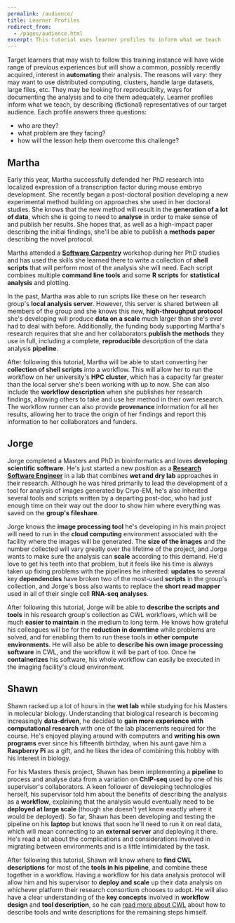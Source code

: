 ```yaml
---
permalink: /audience/
title: Learner Profiles
redirect_from:
  - /pages/audience.html
excerpt: This tutorial uses learner profiles to inform what we teach
---
```


Target learners that may wish to follow this training instance will have wide range of previous experiences but will show a common, possibly recently acquired, interest in **automating** their analysis. The reasons will vary: they may want to use distributed computing, clusters, handle large datasets, large files, etc. They may be looking for reproducibilty, ways for documenting the analysis and to cite them adequately.
Learner profiles inform what we teach,
by describing (fictional) representatives of our target audience.
Each profile answers three questions:

- who are they?
- what problem are they facing?
- how will the lesson help them overcome this challenge?

## Martha

Early this year,
Martha successfully defended her PhD research into localized expression of
a transcription factor during mouse embryo development.
She recently began a post-doctoral position developing a new experimental method
building on approaches she used in her doctoral studies.
She knows that the new method will result in the **generation of a lot of data**,
which she is going to need to **analyse** in order to make sense of and publish her results.
She hopes that, as well as a high-impact paper describing the initial findings,
she'll be able to publish a **methods paper** describing the novel protocol.

Martha attended a **[Software Carpentry](https://software-carpentry.org/)** workshop
during her PhD studies and has used the skills she learned there
to write a collection of **shell scripts** that will perform most of the
analysis she will need. Each script combines multiple **command line tools**
and some **R scripts** for **statistical analysis** and plotting.

In the past, Martha was able to run scripts like these on her
research group's **local analysis server**. However, this server is
shared between all members of the group and she knows
this new, **high-throughput protocol** she's developing will produce **data on
a scale** much larger than she's ever had to deal with before.
Additionally, the funding body supporting Martha's research requires
that she and her collaborators **publish the methods** they use in full,
including a complete, **reproducible** description of the data analysis **pipeline**.

After following this tutorial,
Martha will be able to start converting her **collection of shell scripts**
into a workflow.
This will allow her to run the workflow on her university's **HPC cluster**,
which has a capacity far greater than the local server
she's been working with up to now.
She can also include the **workflow description** when she publishes her research findings,
allowing others to take and use her method in their own research.
The workflow runner can also provide **provenance** information
for all her results,
allowing her to trace the origin of her findings
and report this information to her collaborators and funders.

## Jorge

Jorge completed a Masters and PhD in bioinformatics and loves
**developing scientific software**.
He's just started a new position
as a **[Research Software Engineer](https://society-rse.org/)**
in a lab that combines **wet and dry lab** approaches in their research.
Although he was hired primarily to lead the development of
a tool for analysis of images generated by Cryo-EM,
he's also inherited several tools and scripts written by a departing post-doc,
who had just enough time on their way out the door to show him where everything was saved on the **group's fileshare**.

Jorge knows the **image processing tool** he's developing in his main project
will need to run in the **cloud computing** environment
associated with the facility where the images will be generated.
The **size of the images** and the number collected will vary greatly over
the lifetime of the project,
and Jorge wants to make sure the analysis can **scale** according to this demand.
He'd love to get his teeth into that problem,
but it feels like his time is always taken up fixing problems
with the pipelines he inherited:
**updates** to several key **dependencies** have broken two of the most-used
**scripts** in the group's collection,
and Jorge's boss also wants to replace the **short read mapper** used in all of their
single cell **RNA-seq analyses**.

After following this tutorial,
Jorge will be able to **describe the scripts and tools**
in his research group's collection as CWL workflows,
which will be much **easier to maintain** in the medium to long term.
He knows how grateful his colleagues will be
for the **reduction in downtime** while problems are solved,
and for enabling them to run these tools in **other compute environments**.
He will also be able to **describe his own image processing software**
in CWL, and the workflow it will be part of too.
Once he **containerizes** his software,
his whole workflow can easily be executed
in the imaging facility's cloud environment.

## Shawn

Shawn racked up a lot of hours in the **wet lab** while
studying for his Masters in molecular biology.
Understanding that biological research is becoming increasingly **data-driven**,
he decided to **gain more experience with computational research**
with one of the lab placements required for the course.
He's enjoyed playing around with computers and **writing his own programs**
ever since his fifteenth birthday,
when his aunt gave him a **Raspberry Pi** as a gift,
and he likes the idea of combining this hobby with his interest in biology.

For his Masters thesis project,
Shawn has been implementing a **pipeline** to process and analyse
data from a variation on **ChIP-seq** used by one of his supervisor's collaborators.
A keen follower of developing technologies herself,
his supervisor told him about the benefits of describing the analysis as a **workflow**,
explaining that the analysis would eventually need to be **deployed at large scale**
(though she doesn't yet know exactly where it would be deployed).
So far, Shawn has been developing and testing the pipeline on his **laptop**
but knows that soon he'll need to run it on real data,
which will mean connecting to an **external server** and deploying it there.
He's read a lot about the complications and considerations involved in
migrating between environments and is a little intimidated by the task.

After following this tutorial,
Shawn will know where to **find CWL descriptions** for most of the **tools in his pipeline**,
and combine these together in a workflow.
Having a workflow for his data analysis protocol will
allow him and his supervisor to **deploy and scale** up their data analysis
on whichever platform their research consortium chooses to adopt.
He will also have a clear understanding of the **key concepts** involved in
**workflow design** and **tool description**,
so he can [read more about CWL](https://www.commonwl.org/user_guide/)
about how to describe tools and write descriptions for the remaining steps himself.
